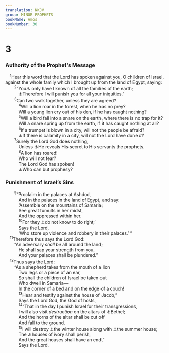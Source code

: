 ```yaml
---
translation: NKJV
group: MINOR PROPHETS
bookName: Amos 
bookNumber: 30
---
```


<div class="title"><h1>3</h1><h3>Authority of the Prophet’s Message</h3></div>
<span class="verse am_3_1"> <sup>1</sup>Hear this word that the Lord has spoken against you, O children of Israel, against the whole family which I brought up from the land of Egypt, saying:<br/></span>
<span class="verse am_3_2">  <sup>2</sup>“You<a data-toggle="tooltip" data-placement="bottom" title="(Gen. 18:19; Ex. 19:5, 6; Deut. 7:6; Ps. 147:19)">⚓</a> only have I known of all the families of the earth;<br/>   <a data-toggle="tooltip" data-placement="bottom" title="Jer. 14:10; Ezek. 20:36; Dan. 9:12; Matt. 11:22; (Rom. 2:9)">⚓</a>Therefore I will punish you for all your iniquities.”<br/></span>
<span class="verse am_3_3">  <sup>3</sup>Can two walk together, unless they are agreed?<br/></span>
<span class="verse am_3_4">   <sup>4</sup>Will a lion roar in the forest, when he has no prey?<br/>   Will a young lion cry out of his den, if he has caught nothing?<br/></span>
<span class="verse am_3_5">   <sup>5</sup>Will a bird fall into a snare on the earth, where there is no trap for it?<br/>   Will a snare spring up from the earth, if it has caught nothing at all?<br/></span>
<span class="verse am_3_6">   <sup>6</sup>If a trumpet is blown in a city, will not the people be afraid?<br/>   <a data-toggle="tooltip" data-placement="bottom" title="Is. 45:7">⚓</a>If there is calamity in a city, will not the Lord have done <i>it?</i><br/></span>
<span class="verse am_3_7">  <sup>7</sup>Surely the Lord God does nothing,<br/>   Unless <a data-toggle="tooltip" data-placement="bottom" title="Gen. 6:13; 18:17; (Jer. 23:22); Dan. 9:22; (John 15:15)">⚓</a>He reveals His secret to His servants the prophets.<br/></span>
<span class="verse am_3_8">   <sup>8</sup>A lion has roared!<br/>   Who will not fear?<br/>   The Lord God has spoken!<br/>   <a data-toggle="tooltip" data-placement="bottom" title="Jer. 20:9; (Mic. 3:8); Acts 4:20; 1 Cor. 9:16">⚓</a>Who can but prophesy?<br/></span>
<div class="title"><h3>Punishment of Israel’s Sins</h3></div>
<span class="verse am_3_9">  <sup>9</sup>“Proclaim in the palaces at Ashdod,<br/>   And in the palaces in the land of Egypt, and say:<br/>   ‘Assemble on the mountains of Samaria;<br/>   See great tumults in her midst,<br/>   And the oppressed within her.<br/></span>
<span class="verse am_3_10">   <sup>10</sup>For they <a data-toggle="tooltip" data-placement="bottom" title="Ps. 14:4; Jer. 4:22; Amos 5:7; 6:12">⚓</a>do not know to do right,’<br/>   Says the Lord,<br/>   ‘Who store up violence and robbery in their palaces.’ ”<br/></span>
<span class="verse am_3_11"> <sup>11</sup>Therefore thus says the Lord God:<br/>  “An adversary <i>shall</i> <i>be</i> all around the land;<br/>   He shall sap your strength from you,<br/>   And your palaces shall be plundered.”<br/></span>
<span class="verse am_3_12"> <sup>12</sup>Thus says the Lord:<br/>  “As a shepherd takes from the mouth of a lion<br/>   Two legs or a piece of an ear,<br/>   So shall the children of Israel be taken out<br/>   Who dwell in Samaria—<br/>   In the corner of a bed and on the edge of a couch!<br/></span>
<span class="verse am_3_13">   <sup>13</sup>Hear and testify against the house of Jacob,”<br/>   Says the Lord God, the God of hosts,<br/></span>
<span class="verse am_3_14">   <sup>14</sup>“That in the day I punish Israel for their transgressions,<br/>   I will also visit <i>destruction</i> on the altars of <a data-toggle="tooltip" data-placement="bottom" title="2 Kin. 23:15; Hos. 10:5–8, 14, 15; Amos 4:4">⚓</a>Bethel;<br/>   And the horns of the altar shall be cut off<br/>   And fall to the ground.<br/></span>
<span class="verse am_3_15">   <sup>15</sup>I will destroy <a data-toggle="tooltip" data-placement="bottom" title="Jer. 36:22">⚓</a>the winter house along with <a data-toggle="tooltip" data-placement="bottom" title="Judg. 3:20">⚓</a>the summer house;<br/>   The <a data-toggle="tooltip" data-placement="bottom" title="1 Kin. 22:39; Ps. 45:8">⚓</a>houses of ivory shall perish,<br/>   And the great houses shall have an end,”<br/>   Says the Lord.<br/></span>
